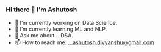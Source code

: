 ### Hi there 👋 I'm Ashutosh


- 🔭 I’m currently working on Data Science.
- 🌱 I’m currently learning ML and NLP.
- 💬 Ask me about ...DSA.
- 📫 How to reach me: ...ashutosh.divyanshu@gmail.com
